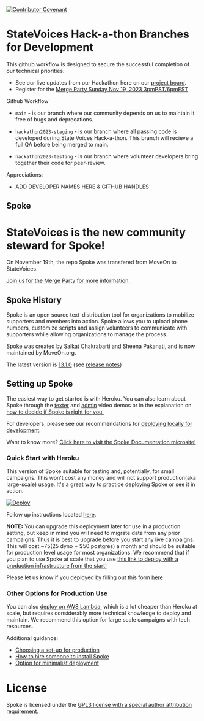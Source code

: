 [![Contributor Covenant](https://img.shields.io/badge/Contributor%20Covenant-v1.4%20adopted-ff69b4.svg)](CODE_OF_CONDUCT.md)


# StateVoices Hack-a-thon Branches for Development

This github workflow is designed to secure the successful completion of our technical priorities.

- See our live updates from our Hackathon here on our [project board](https://github.com/orgs/StateVoicesNational/projects/3).
- Register for the [Merge Party Sunday Nov 19, 2023 3pmPST/6pmEST](https://www.mobilize.us/statevoices/event/592881/)

Github Workflow

- `main` - is our branch where our community depends on us to maintain it free of bugs and deprecations.

- `hackathon2023-staging` - is our branch where all passing code is developed during State Voices Hack-a-thon.  This branch will recieve a full QA before being merged to main.

- `hackathon2023-testing` - is our branch where volunteer developers bring together their code for peer-review.

Appreciations:

- ADD DEVELOPER NAMES HERE & GITHUB HANDLES

## Spoke

# StateVoices is the new community steward for Spoke!

On November 19th, the repo Spoke was transfered from MoveOn to StateVoices.

[Join us for the Merge Party for more information.](https://www.mobilize.us/statevoices/event/592881/)

## Spoke History


Spoke is an open source text-distribution tool for organizations to mobilize supporters and members into action. Spoke allows you to upload phone numbers, customize scripts and assign volunteers to communicate with supporters while allowing organizations to manage the process.

Spoke was created by Saikat Chakrabarti and Sheena Pakanati, and is now maintained by MoveOn.org.

The latest version is [13.1.0](https://github.com/StateVoicesNational/Spoke/tree/13.1.0) (see [release notes](https://github.com/StateVoicesNational/Spoke/blob/main/docs/RELEASE_NOTES.md#v1310))


## Setting up Spoke


The easiest way to get started is with Heroku.  You can also learn about Spoke through the [texter](https://youtu.be/EqE1UDvKGco) and [admin](https://youtu.be/PTMykMX8gII) video demos or in the explanation on [how to decide if Spoke is right for you.](/docs/EXPLANATION_DECIDING_ON_SPOKE.md)

For developers, please see our recommendations for [deploying locally for development](/docs/HOWTO_DEVELOPMENT_LOCAL_SETUP.md).

Want to know more?
[Click here to visit the Spoke Documentation microsite!](https://statevoicesnational.github.io/Spoke/)


### Quick Start with Heroku
This version of Spoke suitable for testing and, potentially, for small campaigns. This won't cost any money and will not support production(aka large-scale) usage. It's a great way to practice deploying Spoke or see it in action.  

<a href="https://heroku.com/deploy?template=https://github.com/StateVoicesNational/Spoke/tree/13.1.0">

  <img src="https://www.herokucdn.com/deploy/button.svg" alt="Deploy">
</a>

Follow up instructions located [here](/docs/HOWTO_HEROKU_DEPLOY.md).


**NOTE:** You can upgrade this deployment later for use in a production setting, but keep in mind you will need to migrate data from any prior campaigns.  Thus it is best to upgrade before you start any live campaigns.  This will cost ~$75 ($25 dyno + $50 postgres) a month and should be suitable for production level usage for most organizations. We recommend that if you plan to use Spoke at scale that you use [this link to deploy with a production infrastructure from the start!](https://heroku.com/deploy?template=https://github.com/StateVoicesNational/Spoke/tree/heroku-button-paid)

Please let us know if you deployed by filling out this form [here](https://act.moveon.org/survey/tech/)


### Other Options for Production Use

You can also [deploy on AWS Lambda.](docs/HOWTO_DEPLOYING_AWS_LAMBDA.md) which is a lot cheaper than Heroku at scale, but requires considerably more technical knowledge to deploy and maintain. We recommend this option for large scale campaigns with tech resources.

Additional guidance:
- [Choosing a set-up for production](docs/EXPLANATION_CHOOSE_A_SETUP.md)
- [How to hire someone to install Spoke](docs/HOWTO_HIRE_SOMEONE_TO_INSTALL_SPOKE.md)
- [Option for minimalist deployment](docs/HOWTO_MINIMALIST_DEPLOY.md)

# License

Spoke is licensed under the [GPL3 license with a special author attribution requirement](LICENSE).

